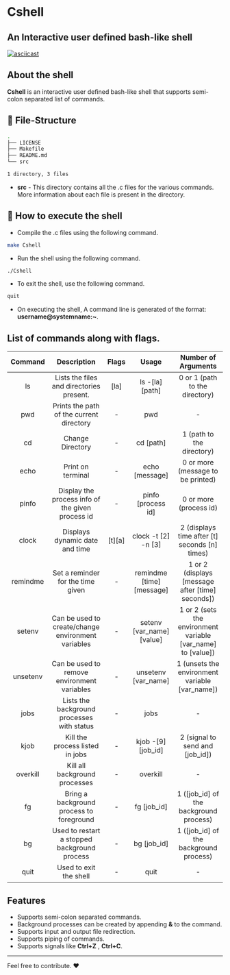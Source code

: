 # Cshell
## An Interactive user defined bash-like shell

[![asciicast](https://asciinema.org/a/B8a2aidyOMy2VvAvyRPVjuONo.svg)](https://asciinema.org/a/B8a2aidyOMy2VvAvyRPVjuONo)

## About the shell
**Cshell** is an interactive user defined bash-like shell that supports semi-colon separated list of commands.

## :file_folder: File-Structure
```bash
.
├── LICENSE
├── Makefile
├── README.md
└── src

1 directory, 3 files
```
- **src** - This directory contains all the .c files for the various commands. More information about each file is present in the directory.

## :running: How to execute the shell

- Compile the .c files using the following command.
```bash
make Cshell
```
- Run the shell using the following command.
```bash
./Cshell
```
- To exit the shell, use the following command.
```bash
quit
```
- On executing the shell, A command line is generated of the format: **username@systemname:~**.

## List of commands along with flags.

| Command | Description | Flags | Usage | Number of Arguments |
| :---: | :---: | :---: | :---: |:---: |
| ls | Lists the files and directories present. | [la] | ls -[la] [path] | 0 or 1 (path to the directory) |
| pwd | Prints the path of the current directory | - | pwd | - |
| cd | Change Directory | - | cd [path] | 1 (path to the directory) |
| echo | Print on terminal | - | echo [message] | 0 or more (message to be printed) |
| pinfo | Display the process info of the given process id | - | pinfo [process id] | 0 or more (process id) |
| clock | Displays dynamic date and time | [t][a] | clock -t [2] -n [3] | 2 (displays time after [t] seconds [n] times) |
| remindme | Set a reminder for the time given | - | remindme [time] [message] | 1 or 2 (displays [message after [time] seconds]) |
| setenv | Can be used to create/change environment variables | - | setenv [var_name] [value] | 1 or 2 (sets the environment variable [var_name] to [value]) |
| unsetenv | Can be used to remove environment variables | - | unsetenv [var_name] | 1 (unsets the environment variable [var_name]) |
| jobs | Lists the background processes with status | - | jobs | - |
| kjob | Kill the process listed in jobs | - | kjob -[9] [job_id] | 2 (signal to send and [job_id]) |
| overkill | Kill all background processes | - | overkill | - |
| fg | Bring a background process to foreground | - | fg [job_id] | 1 ([job_id] of the background process) |
| bg | Used to restart a stopped background process | - | bg [job_id] | 1 ([job_id] of the background process) |
| quit | Used to exit the shell | - | quit | - |

## Features
- Supports semi-colon separated commands.
- Background processes can be created by appending **&** to the command.
- Supports input and output file redirection.
- Supports piping of commands.
- Supports signals like **Ctrl+Z** , **Ctrl+C**.

______________________________________________

Feel free to contribute. :heart:


